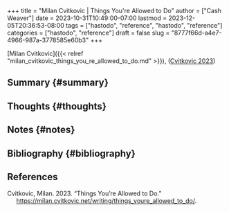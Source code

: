 +++
title = "Milan Cvitkovic | Things You're Allowed to Do"
author = ["Cash Weaver"]
date = 2023-10-31T10:49:00-07:00
lastmod = 2023-12-05T20:36:53-08:00
tags = ["hastodo", "reference", "hastodo", "reference"]
categories = ["hastodo", "reference"]
draft = false
slug = "8777f66d-a4e7-4966-987a-3778585e60b3"
+++

[Milan Cvitkovic]({{< relref "milan_cvitkovic_things_you_re_allowed_to_do.md" >}}), (<a href="#citeproc_bib_item_1">Cvitkovic 2023</a>)


## Summary {#summary}


## Thoughts {#thoughts}


## Notes {#notes}


## Bibliography {#bibliography}

## References

<style>.csl-entry{text-indent: -1.5em; margin-left: 1.5em;}</style><div class="csl-bib-body">
  <div class="csl-entry"><a id="citeproc_bib_item_1"></a>Cvitkovic, Milan. 2023. “Things You’re Allowed to Do.” <a href="https://milan.cvitkovic.net/writing/things_youre_allowed_to_do/">https://milan.cvitkovic.net/writing/things_youre_allowed_to_do/</a>.</div>
</div>
